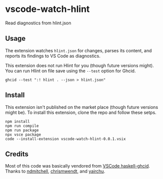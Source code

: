 # vscode-watch-hlint

Read diagnostics from hlint.json

## Usage

The extension watches `hlint.json` for changes, parses its content, and reports its findings to VS Code as diagnostics.

This extension does not run Hlint for you (though future versions might).
You can run Hlint on file save using the `--test` option for Ghcid.

```console
ghcid --test ":! hlint . --json > hlint.json"
```

## Install

This extension isn't published on the market place (though future versions might be).
To install this extension, clone the repo and follow these setps.

```console
npm install
npm run compile
npm run package
npx vsce package
code --install-extension vscode-watch-hlint-0.0.1.vsix
```

## Credits

Most of this code was basically vendored from [VSCode haskell-ghcid](https://github.com/ndmitchell/ghcid/tree/master/plugins/vscode).
Thanks to [ndmitchell](https://github.com/ndmitchell), [chrismwendt](https://github.com/chrismwendt), and [yairchu](https://github.com/yairchu).
